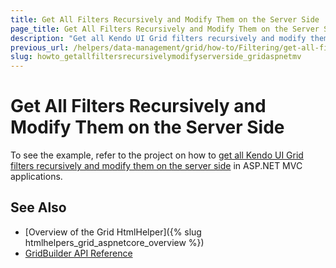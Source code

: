```yaml
---
title: Get All Filters Recursively and Modify Them on the Server Side
page_title: Get All Filters Recursively and Modify Them on the Server Side
description: "Get all Kendo UI Grid filters recursively and modify them on the server side in ASP.NET MVC applications."
previous_url: /helpers/data-management/grid/how-to/Filtering/get-all-filters-recursively-modify-servre-side
slug: howto_getallfiltersrecursivelymodifyserverside_gridaspnetmv
---
```


# Get All Filters Recursively and Modify Them on the Server Side

To see the example, refer to the project on how to [get all Kendo UI Grid filters recursively and modify them on the server side](https://github.com/telerik/ui-for-aspnet-mvc-examples/tree/master/grid/grid-get-all-filters-recursively-and-modify-them-on-server) in ASP.NET MVC applications.

## See Also

* [Overview of the Grid HtmlHelper]({% slug htmlhelpers_grid_aspnetcore_overview %})
* [GridBuilder API Reference](https://docs.telerik.com/aspnet-mvc/api/Kendo.Mvc.UI.Fluent/GridBuilder)



